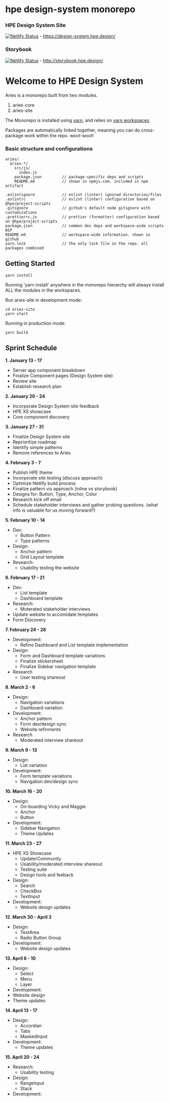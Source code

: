 # hpe design-system monorepo
### HPE Design System Site

[![Netlify Status](https://api.netlify.com/api/v1/badges/39e37d4a-4f9f-4946-8aeb-b8328b1821cd/deploy-status)](https://app.netlify.com/sites/keen-mayer-a86c8b/deploys) - https://design-system.hpe.design/  



### Storybook

[![Netlify Status](https://api.netlify.com/api/v1/badges/e4cb8d72-f3c0-4490-a4d7-54273ac277ed/deploy-status)](https://app.netlify.com/sites/thirsty-shockley-2b7675/deploys) - http://storybook.hpe.design/

# Welcome to HPE Design System
Aries is a monorepo built from two modules.

1. aries-core
2. aries-site

The Monorepo is installed using [yarn](https://github.com/yarnpkg/yarn), and relies on [yarn workspaces](https://yarnpkg.com/lang/en/docs/workspaces/).

Packages are automatically linked together, meaning you can do cross-package work within the repo. woot-woot!

### Basic structure and configurations

```
aries/
  aries-*/
    src/js/
      index.js
    package.json         // package-specific deps and scripts
    README.md            // shown in npmjs.com. included in npm artifact

.eslintignore            // eslint (linter) ignored directories/files
.eslintrc                // eslint (linter) configuration based on @hpe/project-scripts
.gitignore               // github's default node gitignore with customizations
.prettierrc.js           // prettier (formatter) configuration based on @hpe/project-scripts
package.json             // common dev deps and workspace-wide scripts WIP
README.md                // workspace-wide information. shown in github
yarn.lock                // the only lock file in the repo. all packages combined
```

## Getting Started

```
yarn install
```

Running 'yarn install' anywhere in the monorepo hierarchy will always install ALL the modules in the workspaces.

Run aries-site in development mode:

```
cd aries-site
yarn start
```

Running in production mode:

```
yarn build
```

## Sprint Schedule 

**1. January 13 - 17**  
- Server app component breakdown
- Finalize Component pages (Design System site) 
- Review site
- Establish research plan

**2. January 20 - 24**  
- Incorporate Design System site feedback 
- HPE XS showcase
- Core component discovery

**3. January 27 - 31**   
- Finalize Design System site
- Reprioritize roadmap 
- Identify simple patterns 
- Remove references to Aries

**4. February 3 - 7**   
- Publish HPE theme
- Incorporate site testing (discuss approach) 
- Optimize Netlify build process
- Finalize pattern vis approach (inline vs storybook) 
- Designs for: Button, Type, Anchor, Color
- Research kick off email 
- Schedule stakeholder interviews and gather probing questions. (what info is valuable for us moving forward?) 

**5. February 10 - 14**   
- Dev: 
  - Button Pattern
  - Type patterns
- Design: 
  - Anchor pattern  
  - Grid Layout template 
- Research: 
  - Usability testing the website 

**6. February 17 - 21**  
- Dev: 
  - List template
  - Dashboard template
- Research:
  - Moterated stakeholder interviews
- Update website to accomidate templates 
- Form Discovery 

**7. February 24 - 28**  
- Development:
  - Refine Dashboard and List template implementation
- Design: 
  - Form and Dashboard template variations
  - Finalize stickersheet 
  - Finalize Sidebar navigation template 
- Research  
  - User testing shareout 
  
**8. March 2 - 6**
- Design:
  - Navigation variations 
  - Dashboard variation 
- Development: 
  - Anchor pattern
  - Form dev/design sync
  - Website refinments 
- Research
  - Moderated interview shareout 
  
**9. March 9 - 13**  
- Design:
  - List variation 
- Development:
  - Form template variations
  - Navigation dev/design sync

  
**10. March 16 - 20**
- Design: 
  - On-boarding Vicky and Maggie
  - Anchor
  - Button
- Development: 
  - Sidebar Navigation 
  - Theme Updates 
  
**11. March 23 - 27**  
- HPE XS Showcase
  - Update/Community
  - Usability/moderated interview shareout
  - Testing suite
  - Design tools and feeback 
- Design:
  - Search
  - CheckBox
  - TextInput
- Development:
  - Website design updates 
  
**12. March 30 - April 3**  
- Design:
  - TextArea
  - Radio Button Group 
- Development:
  - Website design updates 
  
**13. April 6 - 10**  
- Design:
  - Select  
  - Menu
  - Layer
 - Development:
  - Website design
  - Theme updates 
  
**14. April 13 - 17** 
- Design: 
  - Accordian
  - Tabs 
  - MaskedInput 
- Development:
  - Theme updates 
  
**15. April 20 - 24** 
- Research:
  - Usability testing 
- Design:
  - RangeInput
  - Stack
- Development: 
